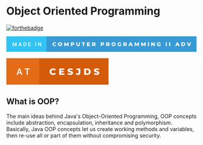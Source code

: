 # Object Oriented Programming 

[![forthebadge](https://forthebadge.com/images/badges/made-with-java.svg)](https://java.com)

[![forthebadge](assets/made-in-computer-programming-ii-adv.svg)](https://cesjds.org)

[![forthebadge](assets/at-cesjds.svg)](https://cesjds.org)

## What is OOP?

The main ideas behind Java's Object-Oriented Programming, OOP concepts include abstraction, encapsulation, inheritance and polymorphism. Basically, Java OOP concepts let us create working methods and variables, then re-use all or part of them without compromising security.
